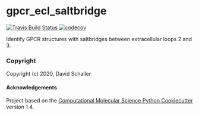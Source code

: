 gpcr_ecl_saltbridge
==============================
[//]: # (Badges)
[![Travis Build Status](https://travis-ci.com/REPLACE_WITH_OWNER_ACCOUNT/gpcr_ecl_saltbridge.svg?branch=master)](https://travis-ci.com/REPLACE_WITH_OWNER_ACCOUNT/gpcr_ecl_saltbridge)
[![codecov](https://codecov.io/gh/REPLACE_WITH_OWNER_ACCOUNT/gpcr_ecl_saltbridge/branch/master/graph/badge.svg)](https://codecov.io/gh/REPLACE_WITH_OWNER_ACCOUNT/gpcr_ecl_saltbridge/branch/master)


Identify GPCR structures with saltbridges between extracellular loops 2 and 3.

### Copyright

Copyright (c) 2020, David Schaller


#### Acknowledgements
 
Project based on the 
[Computational Molecular Science Python Cookiecutter](https://github.com/molssi/cookiecutter-cms) version 1.4.
